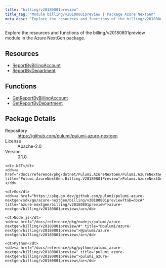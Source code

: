 ```yaml
---
title: "billing/v20180801preview"
title_tag: "Module billing/v20180801preview | Package Azure NextGen"
meta_desc: "Explore the resources and functions of the billing/v20180801preview module in the Azure NextGen package."
---
```


<!-- WARNING: this file was generated by Pulumi Docs Generator. -->
<!-- Do not edit by hand unless you're certain you know what you are doing! -->

Explore the resources and functions of the billing/v20180801preview module in the Azure NextGen package.

<h2 id="resources">Resources</h2>
<ul class="api">
    <li><a href="reportbybillingaccount" title="ReportByBillingAccount"><span class="symbol resource"></span>ReportByBillingAccount</a></li>
    <li><a href="reportbydepartment" title="ReportByDepartment"><span class="symbol resource"></span>ReportByDepartment</a></li>
</ul>

<h2 id="functions">Functions</h2>
<ul class="api">
    <li><a href="getreportbybillingaccount" title="GetReportByBillingAccount"><span class="symbol function"></span>GetReportByBillingAccount</a></li>
    <li><a href="getreportbydepartment" title="GetReportByDepartment"><span class="symbol function"></span>GetReportByDepartment</a></li>
</ul>

<h2 id="package-details">Package Details</h2>
<dl class="package-details">
	<dt>Repository</dt>
	<dd><a href="https://github.com/pulumi/pulumi-azure-nextgen">https://github.com/pulumi/pulumi-azure-nextgen</a></dd>
	<dt>License</dt>
	<dd>Apache-2.0</dd>
	<dt>Version</dt>
	<dd>0.1.0</dd>
</dl>



<dl class="tabular">

    <dt>.NET</dt>
    <dd><a href="/docs/reference/pkg/dotnet/Pulumi.AzureNextGen/Pulumi.AzureNextGen.Billing.V20180801Preview.html" title="Pulumi.AzureNextGen.Billing.V20180801Preview">Pulumi.AzureNextGen.Billing.V20180801Preview</a></dd>

    <dt>Go</dt>
    <dd><a href="https://pkg.go.dev/github.com/pulumi/pulumi-azure-nextgen/sdk/go/azure-nextgen/billing/v20180801preview?tab=doc#" title="azure-nextgen/billing/v20180801preview">azure-nextgen/billing/v20180801preview</a></dd>

    <dt>Node.js</dt>
    <dd><a href="/docs/reference/pkg/nodejs/pulumi/azure-nextgen/billing/v20180801preview/#" title="@pulumi/azure-nextgen/billing/v20180801preview">@pulumi/azure-nextgen/billing/v20180801preview</a></dd>

    <dt>Python</dt>
    <dd><a href="/docs/reference/pkg/python/pulumi_azure-nextgen/billing/v20180801preview" title="pulumi_azure-nextgen/billing/v20180801preview">pulumi_azure-nextgen/billing/v20180801preview</a></dd>

</dl>


